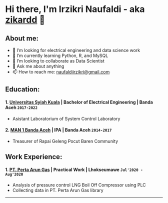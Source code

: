 # Hi there, I'm Irzikri Naufaldi - aka [zikardd](https://www.linkedin.com/in/irzikri-naufaldi/) 👋
## About me:
- 🔭 I’m looking for electrical engineering and data science work
- 🌱 I’m currently learning Python, R, and MySQL
- 👯 I’m looking to collaborate as Data Scientist
- 💬 Ask me about anything
- 📫 How to reach me: naufaldiirzikri@gmail.com

## Education:

#### 1. [Universitas Syiah Kuala](https://unsyiah.ac.id/) | Bachelor of Electrical Engineering | Banda Aceh `2017-2022`
   - Asistant Laboratorium of System Control Laboratory
#### 2. [MAN 1 Banda Aceh](https://www.manmodelbna.sch.id/) | IPA | Banda Aceh `2014-2017`
   - Treasurer of Rapai Geleng Pocut Baren Community

## Work Experience:
#### 1. [PT. Perta Arun Gas](http://www.pertaarungas.pertamina.com/) | Practical Work | Lhokseumawe `Jul'2020 - Aug'2020`
   - Analysis of pressure control LNG Boil Off Compressor using PLC
   - Collecting data in PT. Perta Arun Gas library
---
